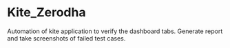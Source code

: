 # Kite_Zerodha
Automation of kite application to verify the dashboard tabs.
Generate report and take screenshots of failed test cases.
